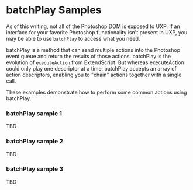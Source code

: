 # batchPlay Samples

As of this writing, not all of the Photoshop DOM is exposed to UXP. If an interface for your favorite Photoshop functionality isn't present in UXP, you may be able to use `batchPlay` to access what you need.

batchPlay is a method that can send multiple actions into the Photoshop event queue and return the results of those actions. batchPlay is the evolution of `executeAction` from ExtendScript. But whereas executeAction could only play one descriptor at a time, batchPlay accepts an array of action descriptors, enabling you to "chain" actions together with a single call.

These examples demonstrate how to perform some common actions using batchPlay.

### batchPlay sample 1

TBD

### batchPlay sample 2

TBD

### batchPlay sample 3

TBD
